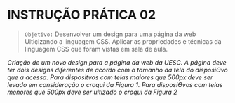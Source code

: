 # INSTRUÇÃO PRÁTICA 02

>`Objetivo:` Desenvolver um design para uma página da web 
Ultiçizando a linguagem CSS. Aplicar as propriedades e técnicas da linguagem CSS
que foram vistas em sala de aula.


*Criação de um novo design para a página da web da UESC. A página deve ter dois
designs diferentes de acordo com o tamanho da tela do disposiƟvo que a acessa. Para
dispositvos com telas maiores que 500px deve ser levado em consideração o croqui
da Figura 1. Para disposiƟvos com telas menores que 500px deve ser ultizado o croqui
da Figura 2*

